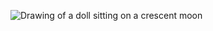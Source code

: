 ![Drawing of a doll sitting on a crescent moon](http://lunarreverie.com/wp-content/uploads/2020/03/lunar-reverie-transparent500.png)
